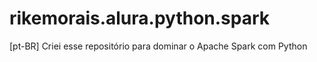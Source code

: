 # rikemorais.alura.python.spark
[pt-BR] Criei esse repositório para dominar o Apache Spark com Python

